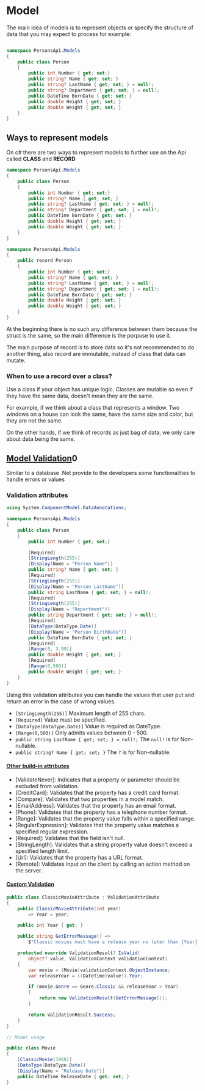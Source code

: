 # Model

The main idea of models is to represent objects or specify the structure of data that you may expect to process for example: 

```cs

namespace PersonsApi.Models
{
    public class Person
    {
        public int Number { get; set;}
        public string? Name { get; set; }
        public string? LastName { get; set; } = null!;  
        public string? Department { get; set; } = null!;  
        public DateTime BornDate { get; set; }
        public double Height { get; set; }
        public double Weight { get; set; }
    }
}
```

## Ways to represent models

On c# there are two ways to represent models to further use on the Api called **CLASS** and **RECORD**

```cs
namespace PersonsApi.Models
{
    public class Person
    {
        public int Number { get; set;}
        public string? Name { get; set; }
        public string? LastName { get; set; } = null!;  
        public string? Department { get; set; } = null!;  
        public DateTime BornDate { get; set; }
        public double Height { get; set; }
        public double Weight { get; set; }
    }
}

namespace PersonsApi.Models
{
    public record Person
    {
        public int Number { get; set;}
        public string? Name { get; set; }
        public string? LastName { get; set; } = null!;  
        public string? Department { get; set; } = null!;  
        public DateTime BornDate { get; set; }
        public double Height { get; set; }
        public double Weight { get; set; }
    }
}
```
At the beginning there is no such any difference between them because the struct is the same, so the main difference is the porpuse to use it.

The main purpose of record is to store data so it's not recommended to do another thing, also record are immutable, instead of class that data can mutate.

### When to use a record over a class?

Use a class if your object has unique logic. Classes are mutable so even if they have the same data, doesn't mean they are the same.

For example, if we think about a class that represents a window. Two windows on a house can look the same, have the same size and color, but they are not the same.

On the other hands, if we think of records as just bag of data, we only care about data being the same.

## [Model Validation](https://docs.microsoft.com/en-us/aspnet/core/mvc/models/validation00)0

Similar to a database .Net provide to the developers some functionalities to handle errors or values

### Validation attributes

```cs
using System.ComponentModel.DataAnnotations;

namespace PersonsApi.Models
{
    public class Person
    {
        public int Number { get; set;}

        [Required]
        [StringLength(255)]
        [Display(Name = "Person Name")]
        public string? Name { get; set; }
        [Required]
        [StringLength(255)]
        [Display(Name = "Person LastName")]
        public string LastName { get; set; } = null!;  
        [Required]
        [StringLength(255)]
        [Display(Name = "Department")]
        public string Department { get; set; } = null!;  
        [Required]
        [DataType(DataType.Date)]
        [Display(Name = "Person BirthDate")]
        public DateTime BornDate { get; set; }
        [Required]
        [Range(0, 3.99)]
        public double Height { get; set; }
        [Required]
        [Range(0,500)]
        public double Weight { get; set; }
    }
}
```

Using this validation attributes you can handle the values that user put and return an error in the case of wrong values.

* `[StringLength(255)]` Maximum length of 255 chars.
* `[Required]` Value must be specified.
* `[DataType(DataType.Date)]` Value is required as DateType.
* `[Range(0,500)]` Only admits values between 0 - 500.
* `public string LastName { get; set; } = null!;` The `null!` is for Non-nullable.
* `public string? Name { get; set; }` The `?` is for Non-nullable.

#### [Other build-in attributes](https://docs.microsoft.com/en-us/aspnet/core/mvc/models/validation?WT.mc_id=beginwebapis-c9-cephilli&view=aspnetcore-6.0#built-in-attributes)

* [ValidateNever]: Indicates that a property or parameter should be excluded from validation.
* [CreditCard]: Validates that the property has a credit card format.
* [Compare]: Validates that two properties in a model match.
* [EmailAddress]: Validates that the property has an email format.
* [Phone]: Validates that the property has a telephone number format.
* [Range]: Validates that the property value falls within a specified range.
* [RegularExpression]: Validates that the property value matches a specified regular expression.
* [Required]: Validates that the field isn't null.
* [StringLength]: Validates that a string property value doesn't exceed a specified length limit.
* [Url]: Validates that the property has a URL format.
* [Remote]: Validates input on the client by calling an action method on the server.

#### [Custom Validation](https://docs.microsoft.com/en-us/aspnet/core/mvc/models/validation?WT.mc_id=beginwebapis-c9-cephilli&view=aspnetcore-6.0#custom-attributes)

```cs
public class ClassicMovieAttribute : ValidationAttribute
{
    public ClassicMovieAttribute(int year)
        => Year = year;

    public int Year { get; }

    public string GetErrorMessage() =>
        $"Classic movies must have a release year no later than {Year}.";

    protected override ValidationResult? IsValid(
        object? value, ValidationContext validationContext)
    {
        var movie = (Movie)validationContext.ObjectInstance;
        var releaseYear = ((DateTime)value!).Year;

        if (movie.Genre == Genre.Classic && releaseYear > Year)
        {
            return new ValidationResult(GetErrorMessage());
        }

        return ValidationResult.Success;
    }
}

// Model usage

public class Movie
{
    [ClassicMovie(1960)]
    [DataType(DataType.Date)]
    [Display(Name = "Release Date")]
    public DateTime ReleaseDate { get; set; }
}
```